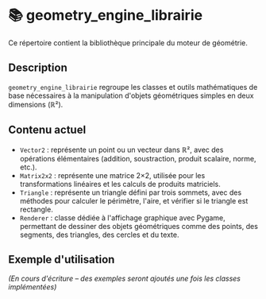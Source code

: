 # 📚 geometry_engine_librairie

Ce répertoire contient la bibliothèque principale du moteur de géométrie.

## Description

`geometry_engine_librairie` regroupe les classes et outils mathématiques de base nécessaires à la manipulation d'objets géométriques simples en deux dimensions (ℝ²).

## Contenu actuel

- `Vector2` : représente un point ou un vecteur dans ℝ², avec des opérations élémentaires (addition, soustraction, produit scalaire, norme, etc.).
- `Matrix2x2` : représente une matrice 2×2, utilisée pour les transformations linéaires et les calculs de produits matriciels.
- `Triangle` : représente un triangle défini par trois sommets, avec des méthodes pour calculer le périmètre, l'aire, et vérifier si le triangle est rectangle.
- `Renderer` : classe dédiée à l'affichage graphique avec Pygame, permettant de dessiner des objets géométriques comme des points, des segments, des triangles, des cercles et du texte.

## Exemple d'utilisation

*(En cours d'écriture – des exemples seront ajoutés une fois les classes implémentées)*
